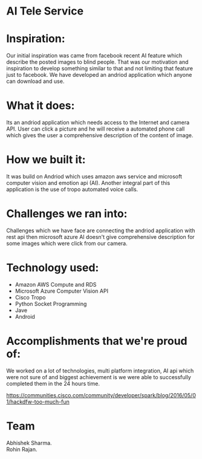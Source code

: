 # AI Tele Service

# Inspiration:
Our initial inspiration was came from facebook recent AI feature which describe the posted images to blind people. That was our motivation and inspiration to develop something similar to that and not limiting that feature just to facebook. We have developed an andriod application which anyone can download and use.

# What it does:
Its an andriod application which needs access to the Internet and camera API. User can click a picture and he will receive a automated phone call which gives the user a comprehensive description of the content of image.

# How we built it:
It was build on Andriod which uses amazon aws service and microsoft computer vision and emotion api (AI). Another integral part of this application is the use of tropo automated voice calls.

# Challenges we ran into:
Challenges which we have face are connecting the andriod application with rest api then microsoft azure AI doesn't give comprehensive description for some images which were click from our camera.

# Technology used:
* Amazon AWS Compute and RDS
* Microsoft Azure Computer Vision API
* Cisco Tropo
* Python Socket Programming
* Jave
* Android

# Accomplishments that we're proud of:
We worked on a lot of technologies, multi platform integration, AI api which were not sure of and biggest achievement is we were able to successfully completed them in the 24 hours time.

https://communities.cisco.com/community/developer/spark/blog/2016/05/01/hackdfw-too-much-fun

# Team
Abhishek Sharma. <br />
Rohin Rajan.


